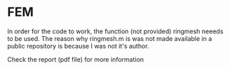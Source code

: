 # FEM


In order for the code to work, the function (not provided) ringmesh neeeds to be used. The reason why
ringmesh.m is was not made available in a public repository is because I was not it's author. 

Check the report (pdf file) for more information
